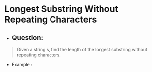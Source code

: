 # Longest Substring Without Repeating Characters
- ## Question:
>Given a string s, find the length of the longest substring without repeating characters.


- Example :

